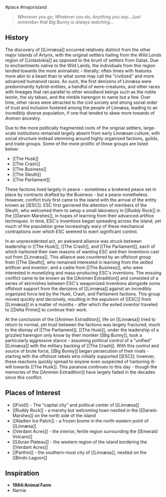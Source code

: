 #place #majorisland

> _Wherever you go; Whatever you do; Anything you say...Just remember that Big Bunny is always watching..._
## History
The discovery of [[Linnæsa]] occurred relatively distinct from the other major islands of Artyrix, with the original settlers hailing from the *Wild Lands* region of [[Jolastokia]] as opposed to the brunt of settlers from Gataz. Due to enchantments native to the Wild Lands, the individuals from this region tended towards the more animalistic - literally; often times with features more akin to a beast than to what some may call the "civilized" and more advanced humanoid races. As such, the first denizens of Linnæsa were predominantly hybrid-entities, a handful of were-creatures, and other races with lineages that ran parallel to other woodland beings such as the noble leonin, the sly tabaxi, and the nimble harengon to name but a few. Over time, other races were attracted to the civil society and strong social order of trust and inclusion fostered among the people of Linnæsa, leading to an incredibly diverse population, if one that tended to skew more towards of _Animen_ ancestry.

Due to the more politically fragmented roots of the original settlers, large-scale institutions remained largely absent from early Linnæsan culture; with social structure instead stemming around highly organized factions, guilds, and trade groups. Some of the more prolific of these groups are listed below:
- [[The Husk]] 
- [[The Crash]]
- [[The Business]]
- [[The Sleuth]]
- [[The Parliament]]

These factions lived largely in peace - sometimes a brokered peace set in place by contracts drafted by the Business - but a peace nonetheless. However, conflict truly first came to the island with the arrival of the entity known as [[ESC]]. ESC first garnered the attention of members of the Sleuth, who welcomed them to setup a small laboratory in [[Ruddy Rock]] in the [[Darwin Marshes]], in hopes of learning from their advanced artifice techniques. In time, ESC's inventions began spreading across the island, yet much of the population grew increasingly wary of these mechanical contraptions over which ESC seemed to exert significant control.

In an unprecedented act, an awkward alliance was struck between leadership in [[The Husk]], [[The Crash]], and [[The Parliament]], each of which harbored their own reasons of wanting ESC and their inventions cast out from [[Linnæsa]]. This alliance was countered by an offshoot group from [[The Sleuth]], who remained interested in learning from the skilled artificer and inventor; and a cadre from [[The Business]], who were interested in monetizing and mass-producing ESC's inventions. The ensuing conflict came to be known as the [[Animen Extradition]] and consisted of a series of skirmishes between ESC's weaponized inventions alongside some offshoot support from the denizens of [[Linnæsa]] against an incredibly organized force led by the Husk, Crash, and Parliament factions. This group moved quickly and decisively, resulting in the expulsion of [[ESC]] from [[Linnæsa]] in a matter of months - after which the exiled inventor traveled to [[Delta Prime]] to continue their work.

At the conclusion of the [[Animen Extradition]], life on [[Linnæsa]] tried to return to normal, yet trust between the factions was largely fractured, much to the dismay of [[The Parliament]]. [[The Husk]], under the leadership of a grizzled harengon only know by their moniker [[Big Bunny]], took a particularly aggressive stance - assuming political control of a "unified" [[Linnæsa]] with the military backing of [[The Crash]]. With this control and source of brute force, [[Big Bunny]] began persecution of their rivals - starting with the offshoot rebels who initially supported [[ESC]]; however, these reactions quickly spread to anyone even suspected of harboring ill-will towards [[The Husk]]. This paranoia continues to this day - though the memories of the [[Animen Extradition]] have largely faded in the decades since this conflict. 
## Places of Interest
- [[Fivid]] - The "capital city" and political center of [[Linnæsa]]
- [[Ruddy Rock]] - a marshy but welcoming town nestled in the [[Darwin Marshes]] on the north side of the island
- [[Aladien Ice Patch]] - a frozen biome in the north-eastern point of [[Linnæsa]]
- [[Verdant Acres]] - the interior, fertile region surrounding the [[Emerald Volcano]]
- [[Uluran Plateau]] - the western region of the island bordering the [[Verdant Acres]]
- [[Parthin]] - the southern-most city of [[Linnæsa]], nestled on the [[Bindo Lagoon]]
## Inspiration
- **1984**/**Animal Farm**
- Narnia